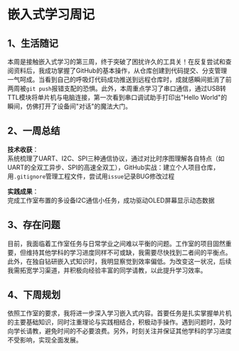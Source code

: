 # 嵌入式学习周记

## 1、生活随记  
本周是接触嵌入式学习的第三周，终于突破了困扰许久的工具关！在反复尝试和查阅资料后，我成功掌握了GitHub的基本操作，从仓库创建到代码提交、分支管理一气呵成。当看到自己的呼吸灯代码成功推送到远程仓库时，成就感瞬间抵消了前两周被`git push`报错支配的恐惧。此外，本周重点学习了串口通信，通过USB转TTL模块将单片机与电脑连接，第一次看到串口调试助手打印出"Hello World"的瞬间，仿佛打开了设备间"对话"的魔法大门。

## 2、一周总结  
**技术收获**：  
系统梳理了UART、I2C、SPI三种通信协议，通过对比时序图理解各自特点（如UART的全双工异步、SPI的高速全双工），GitHub实战：建立个人项目仓库，用`.gitignore`管理工程文件，尝试用`issue`记录BUG修改过程  

**实践成果**：  
完成工作室布置的多设备I2C通信小任务，成功驱动OLED屏幕显示动态数据  

## 3、存在问题  
目前，我面临着工作室任务与日常学业之间难以平衡的问题。工作室的项目固然重要，但维持其他学科的学习进度同样不可或缺，我需要尽快找到二者间的平衡点。此外，在独自钻研嵌入式知识时，我明显察觉到效率偏低。为改变这一状况，后续我需拓宽学习渠道，并积极向经验丰富的同学请教，以此提升学习效率。

## 4、下周规划  
   依照工作室的要求，我将进一步深入学习嵌入式内容。首要任务是扎实掌握单片机的主要基础知识，同时注重理论与实践相结合，积极动手操作。遇到问题时，及时向学长请教，避免时间的不必要浪费。另外，时刻关注并保证其他学科的学习进度不受影响，实现全面发展。